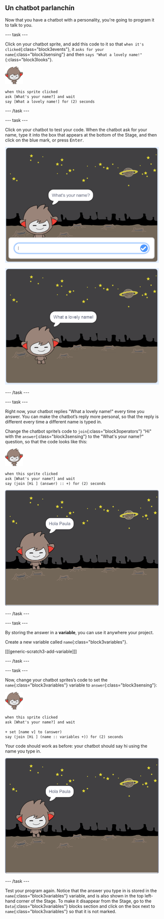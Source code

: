 ## Un chatbot parlanchín

Now that you have a chatbot with a personality, you're going to program it to talk to you.

\--- task \---

Click on your chatbot sprite, and add this code to it so that `when it's clicked`{:class="block3events"}, it `asks for your name`{:class="block3sensing"} and then `says "What a lovely name!"`{:class="block3looks"}.

![nano sprite](images/nano-sprite.png)

```blocks3
when this sprite clicked
ask [What's your name?] and wait
say [What a lovely name!] for (2) seconds
```

\--- /task \---

\--- task \---

Click on your chatbot to test your code. When the chatbot ask for your name, type it into the box that appears at the bottom of the Stage, and then click on the blue mark, or press <kbd>Enter</kbd>.

![Comprobando una respuesta del chatbot](images/chatbot-ask-test1.png)

![Testing a ChatBot response](images/chatbot-ask-test2.png)

\--- /task \---

\--- task \---

Right now, your chatbot replies "What a lovely name!" every time you answer. You can make the chatbot’s reply more personal, so that the reply is different every time a different name is typed in.

Change the chatbot sprite’s code to `join`{:class="block3operators"} "Hi" with the `answer`{:class="block3sensing"} to the "What's your name?" question, so that the code looks like this:

![nano sprite](images/nano-sprite.png)

```blocks3
when this sprite clicked
ask [What's your name?] and wait
say (join [Hi ] (answer) :: +) for (2) seconds
```

![Testing a personalised reply](images/chatbot-answer-test.png)

\--- /task \---

\--- task \---

By storing the answer in a **variable**, you can use it anywhere your project.

Create a new variable called `name`{:class="block3variables"}.

[[[generic-scratch3-add-variable]]]

\--- /task \---

\--- task \---

Now, change your chatbot sprites’s code to set the `name`{:class="block3variables"} variable to `answer`{:class="block3sensing"}:

![nano sprite](images/nano-sprite.png)

```blocks3
when this sprite clicked
ask [What's your name?] and wait

+ set [name v] to (answer)
say (join [Hi ] (name :: variables +)) for (2) seconds
```

Your code should work as before: your chatbot should say hi using the name you type in.

![Testing a personalised reply](images/chatbot-answer-test.png)

\--- /task \---

Test your program again. Notice that the answer you type in is stored in the `name`{:class="block3variables"} variable, and is also shown in the top left-hand corner of the Stage. To make it disappear from the Stage, go to the `Data`{:class="block3variables"} blocks section and click on the box next to `name`{:class="block3variables"} so that it is not marked.